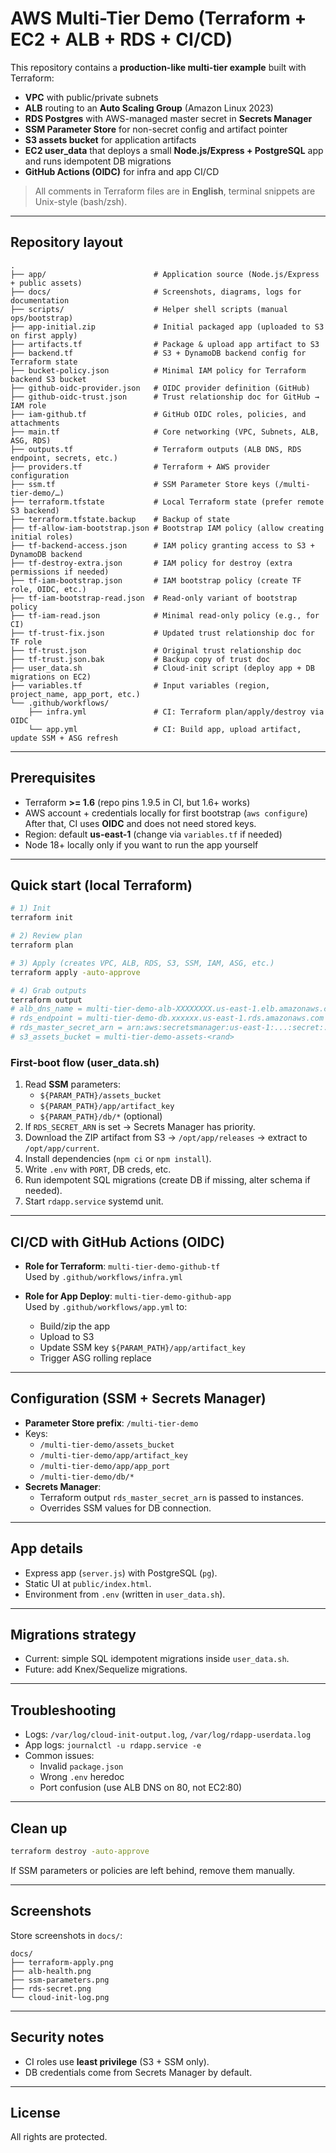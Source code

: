 # AWS Multi-Tier Demo (Terraform + EC2 + ALB + RDS + CI/CD)

This repository contains a **production-like multi-tier example** built with Terraform:
- **VPC** with public/private subnets
- **ALB** routing to an **Auto Scaling Group** (Amazon Linux 2023)
- **RDS Postgres** with AWS-managed master secret in **Secrets Manager**
- **SSM Parameter Store** for non-secret config and artifact pointer
- **S3 assets bucket** for application artifacts
- **EC2 user_data** that deploys a small **Node.js/Express + PostgreSQL** app and runs idempotent DB migrations
- **GitHub Actions (OIDC)** for infra and app CI/CD

> All comments in Terraform files are in **English**, terminal snippets are Unix-style (bash/zsh).

---

## Repository layout

```
.
├── app/                        # Application source (Node.js/Express + public assets)
├── docs/                       # Screenshots, diagrams, logs for documentation
├── scripts/                    # Helper shell scripts (manual ops/bootstrap)
├── app-initial.zip             # Initial packaged app (uploaded to S3 on first apply)
├── artifacts.tf                # Package & upload app artifact to S3
├── backend.tf                  # S3 + DynamoDB backend config for Terraform state
├── bucket-policy.json          # Minimal IAM policy for Terraform backend S3 bucket
├── github-oidc-provider.json   # OIDC provider definition (GitHub)
├── github-oidc-trust.json      # Trust relationship doc for GitHub → IAM role
├── iam-github.tf               # GitHub OIDC roles, policies, and attachments
├── main.tf                     # Core networking (VPC, Subnets, ALB, ASG, RDS)
├── outputs.tf                  # Terraform outputs (ALB DNS, RDS endpoint, secrets, etc.)
├── providers.tf                # Terraform + AWS provider configuration
├── ssm.tf                      # SSM Parameter Store keys (/multi-tier-demo/…)
├── terraform.tfstate           # Local Terraform state (prefer remote S3 backend)
├── terraform.tfstate.backup    # Backup of state
├── tf-allow-iam-bootstrap.json # Bootstrap IAM policy (allow creating initial roles)
├── tf-backend-access.json      # IAM policy granting access to S3 + DynamoDB backend
├── tf-destroy-extra.json       # IAM policy for destroy (extra permissions if needed)
├── tf-iam-bootstrap.json       # IAM bootstrap policy (create TF role, OIDC, etc.)
├── tf-iam-bootstrap-read.json  # Read-only variant of bootstrap policy
├── tf-iam-read.json            # Minimal read-only policy (e.g., for CI)
├── tf-trust-fix.json           # Updated trust relationship doc for TF role
├── tf-trust.json               # Original trust relationship doc
├── tf-trust.json.bak           # Backup copy of trust doc
├── user_data.sh                # Cloud-init script (deploy app + DB migrations on EC2)
├── variables.tf                # Input variables (region, project_name, app_port, etc.)
└── .github/workflows/
    ├── infra.yml               # CI: Terraform plan/apply/destroy via OIDC
    └── app.yml                 # CI: Build app, upload artifact, update SSM + ASG refresh
```

---

## Prerequisites

- Terraform **>= 1.6** (repo pins 1.9.5 in CI, but 1.6+ works)
- AWS account + credentials locally for first bootstrap (`aws configure`)  
  After that, CI uses **OIDC** and does not need stored keys.
- Region: default **us-east-1** (change via `variables.tf` if needed)
- Node 18+ locally only if you want to run the app yourself

---

## Quick start (local Terraform)

```bash
# 1) Init
terraform init

# 2) Review plan
terraform plan

# 3) Apply (creates VPC, ALB, RDS, S3, SSM, IAM, ASG, etc.)
terraform apply -auto-approve

# 4) Grab outputs
terraform output
# alb_dns_name = multi-tier-demo-alb-XXXXXXXX.us-east-1.elb.amazonaws.com
# rds_endpoint = multi-tier-demo-db.xxxxxx.us-east-1.rds.amazonaws.com
# rds_master_secret_arn = arn:aws:secretsmanager:us-east-1:...:secret:...
# s3_assets_bucket = multi-tier-demo-assets-<rand>
```

### First-boot flow (user_data.sh)

1. Read **SSM** parameters:
   - `${PARAM_PATH}/assets_bucket`
   - `${PARAM_PATH}/app/artifact_key`
   - `${PARAM_PATH}/db/*` (optional)
2. If `RDS_SECRET_ARN` is set → Secrets Manager has priority.
3. Download the ZIP artifact from S3 → `/opt/app/releases` → extract to `/opt/app/current`.
4. Install dependencies (`npm ci` or `npm install`).
5. Write `.env` with `PORT`, DB creds, etc.
6. Run idempotent SQL migrations (create DB if missing, alter schema if needed).
7. Start `rdapp.service` systemd unit.

---

## CI/CD with GitHub Actions (OIDC)

- **Role for Terraform**: `multi-tier-demo-github-tf`  
  Used by `.github/workflows/infra.yml`

- **Role for App Deploy**: `multi-tier-demo-github-app`  
  Used by `.github/workflows/app.yml` to:
  - Build/zip the app
  - Upload to S3
  - Update SSM key `${PARAM_PATH}/app/artifact_key`
  - Trigger ASG rolling replace

---

## Configuration (SSM + Secrets Manager)

- **Parameter Store prefix**: `/multi-tier-demo`
- Keys:
  - `/multi-tier-demo/assets_bucket`
  - `/multi-tier-demo/app/artifact_key`
  - `/multi-tier-demo/app/app_port`
  - `/multi-tier-demo/db/*`
- **Secrets Manager**:
  - Terraform output `rds_master_secret_arn` is passed to instances.
  - Overrides SSM values for DB connection.

---

## App details

- Express app (`server.js`) with PostgreSQL (`pg`).
- Static UI at `public/index.html`.
- Environment from `.env` (written in `user_data.sh`).

---

## Migrations strategy

- Current: simple SQL idempotent migrations inside `user_data.sh`.
- Future: add Knex/Sequelize migrations.

---

## Troubleshooting

- Logs: `/var/log/cloud-init-output.log`, `/var/log/rdapp-userdata.log`
- App logs: `journalctl -u rdapp.service -e`
- Common issues:
  - Invalid `package.json`
  - Wrong `.env` heredoc
  - Port confusion (use ALB DNS on 80, not EC2:80)

---

## Clean up

```bash
terraform destroy -auto-approve
```

If SSM parameters or policies are left behind, remove them manually.

---

## Screenshots

Store screenshots in `docs/`:

```
docs/
├── terraform-apply.png
├── alb-health.png
├── ssm-parameters.png
├── rds-secret.png
└── cloud-init-log.png
```

---

## Security notes

- CI roles use **least privilege** (S3 + SSM only).
- DB credentials come from Secrets Manager by default.

---

## License

All rights are protected.
